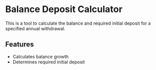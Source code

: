 # Balance Deposit Calculator

This is a tool to calculate the balance and required initial deposit for a specified annual withdrawal.

## Features
- Calculates balance growth
- Determines required initial deposit
